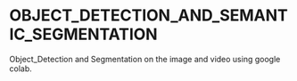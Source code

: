 # OBJECT_DETECTION_AND_SEMANTIC_SEGMENTATION
Object_Detection and Segmentation on the image and video using google colab.
